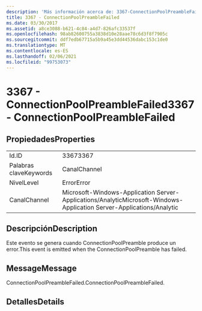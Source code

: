 ```yaml
---
description: 'Más información acerca de: 3367-ConnectionPoolPreambleFailed'
title: 3367 - ConnectionPoolPreambleFailed
ms.date: 03/30/2017
ms.assetid: a8ce3088-b621-4c84-a4d7-826afc33537f
ms.openlocfilehash: 98ab82600755a3838d10e28aae78c6d3f8f7905c
ms.sourcegitcommit: ddf7edb67715a5b9a45e3dd44536dabc153c1de0
ms.translationtype: MT
ms.contentlocale: es-ES
ms.lasthandoff: 02/06/2021
ms.locfileid: "99753073"
---
```

# <a name="3367---connectionpoolpreamblefailed"></a><span data-ttu-id="8965a-103">3367 - ConnectionPoolPreambleFailed</span><span class="sxs-lookup"><span data-stu-id="8965a-103">3367 - ConnectionPoolPreambleFailed</span></span>

## <a name="properties"></a><span data-ttu-id="8965a-104">Propiedades</span><span class="sxs-lookup"><span data-stu-id="8965a-104">Properties</span></span>  
  
|||  
|-|-|  
|<span data-ttu-id="8965a-105">Id.</span><span class="sxs-lookup"><span data-stu-id="8965a-105">ID</span></span>|<span data-ttu-id="8965a-106">3367</span><span class="sxs-lookup"><span data-stu-id="8965a-106">3367</span></span>|  
|<span data-ttu-id="8965a-107">Palabras clave</span><span class="sxs-lookup"><span data-stu-id="8965a-107">Keywords</span></span>|<span data-ttu-id="8965a-108">Canal</span><span class="sxs-lookup"><span data-stu-id="8965a-108">Channel</span></span>|  
|<span data-ttu-id="8965a-109">Nivel</span><span class="sxs-lookup"><span data-stu-id="8965a-109">Level</span></span>|<span data-ttu-id="8965a-110">Error</span><span class="sxs-lookup"><span data-stu-id="8965a-110">Error</span></span>|  
|<span data-ttu-id="8965a-111">Canal</span><span class="sxs-lookup"><span data-stu-id="8965a-111">Channel</span></span>|<span data-ttu-id="8965a-112">Microsoft-Windows-Application Server-Applications/Analytic</span><span class="sxs-lookup"><span data-stu-id="8965a-112">Microsoft-Windows-Application Server-Applications/Analytic</span></span>|  
  
## <a name="description"></a><span data-ttu-id="8965a-113">Descripción</span><span class="sxs-lookup"><span data-stu-id="8965a-113">Description</span></span>  

 <span data-ttu-id="8965a-114">Este evento se genera cuando ConnectionPoolPreamble produce un error.</span><span class="sxs-lookup"><span data-stu-id="8965a-114">This event is emitted when the ConnectionPoolPreamble has failed.</span></span>  
  
## <a name="message"></a><span data-ttu-id="8965a-115">Message</span><span class="sxs-lookup"><span data-stu-id="8965a-115">Message</span></span>  

 <span data-ttu-id="8965a-116">ConnectionPoolPreambleFailed.</span><span class="sxs-lookup"><span data-stu-id="8965a-116">ConnectionPoolPreambleFailed.</span></span>  
  
## <a name="details"></a><span data-ttu-id="8965a-117">Detalles</span><span class="sxs-lookup"><span data-stu-id="8965a-117">Details</span></span>
